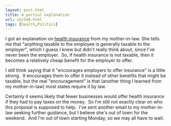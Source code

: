 ```yaml
---
layout: post.html
title: A partial explanation
url: ch/540.html
tags: [health,Politics]
---
```

I got an explanation on [health insurance](?p=537) from my mother-in-law. She tells me that "anything taxable to the employee is generally taxable to the employer", which I guess I knew but didn't really think about, since I've never been the employer.  So, if health insurance is not taxable, then it becomes a relatively cheap benefit for the employer to offer.

I still think saying that it "encourages employers to offer insurance" is a little strong.  It encourages them to offer it instead of other benefits that might be taxable, but the real "encouragement" is that (another thing I learned from my mother-in-law) most states require it by law.

Certainly it seems likely that fewer businesses would offer health insurance if they had to pay taxes on the money.  So I'm still not exactly clear on who this proposal is supposed to help.  I've sent another email to my mother-in-law seeking further guidance, but I believe she's out of town for the weekend.  And I'm out of town starting Monday, so we may all have to wait.
